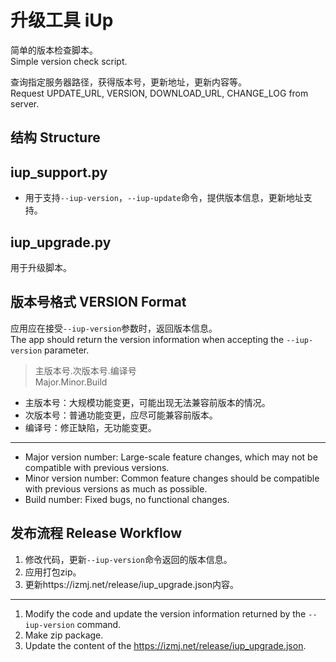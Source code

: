 ﻿# 升级工具 iUp

简单的版本检查脚本。  
Simple version check script.

查询指定服务器路径，获得版本号，更新地址，更新内容等。  
Request UPDATE_URL, VERSION, DOWNLOAD_URL, CHANGE_LOG from server.

## 结构 Structure

## iup_support.py

- 用于支持`--iup-version`，`--iup-update`命令，提供版本信息，更新地址支持。

## iup_upgrade.py

用于升级脚本。

## 版本号格式 VERSION Format

应用应在接受`--iup-version`参数时，返回版本信息。  
The app should return the version information when accepting the `--iup-version` parameter.  

> 主版本号.次版本号.编译号  
> Major.Minor.Build

- 主版本号：大规模功能变更，可能出现无法兼容前版本的情况。
- 次版本号：普通功能变更，应尽可能兼容前版本。
- 编译号：修正缺陷，无功能变更。
----
- Major version number: Large-scale feature changes, which may not be compatible with previous versions.
- Minor version number: Common feature changes should be compatible with previous versions as much as possible.
- Build number: Fixed bugs, no functional changes.

## 发布流程 Release Workflow

1. 修改代码，更新`--iup-version`命令返回的版本信息。  
2. 应用打包zip。
3. 更新https://izmj.net/release/iup_upgrade.json内容。
----
1. Modify the code and update the version information returned by the `--iup-version` command.  
2. Make zip package.
3. Update the content of the https://izmj.net/release/iup_upgrade.json.